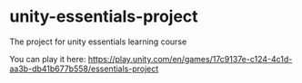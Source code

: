 # unity-essentials-project
The project for unity essentials learning course

You can play it here: https://play.unity.com/en/games/17c9137e-c124-4c1d-aa3b-db41b677b558/essentials-project
